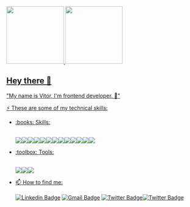 <div>
  <a href="https://github.com/vitorSantanaDev">
  <img height="150em" src="https://github-readme-stats.vercel.app/api?username=vitorSantanaDev&show_icons=true&theme=midnight-purple&include_all_commits=true&count_private=true"/>
  <img height="150em" src="https://github-readme-stats.vercel.app/api/top-langs/?username=vitorSantanaDev&layout=compact&langs_count=7&theme=midnight-purple"/>
</div>   
  
## Hey there 👋

"My name is Vitor, I'm frontend developer. :dart:"

:zap: These are some of my technical skills:
<ul>
  
  <li>:books: Skills:</li>
  <br/>
  <p align="left">
  <img src="https://img.shields.io/badge/HTML5-E34F26?style=for-the-badge&logo=html5&logoColor=white"><img src="https://img.shields.io/badge/CSS3-1572B6?style=for-the-badge&logo=css3&logoColor=white"><img src="https://img.shields.io/badge/JavaScript-ffef0a?style=for-the-badge&logo=javascript&logoColor=1a1a1a"><img src="https://img.shields.io/badge/TypeScript-007ACC?style=for-the-badge&logo=typescript&logoColor=white"><img src="https://img.shields.io/badge/Jquery-10245c?style=for-the-badge&logo=jquery&logoColor=white"><img src="https://img.shields.io/badge/Node.js-43853D?style=for-the-badge&logo=node.js&logoColor=white" target="_blank"><img src="https://img.shields.io/badge/React-20232A?style=for-the-badge&logo=react&logoColor=61DAFB"><img src="https://img.shields.io/badge/next.js-030303?style=for-the-badge&logo=next.js&logoColor=#7a7a7a"><img src="https://img.shields.io/badge/sass-bf4080?style=for-the-badge&logo=sass&logoColor=white"><img src="https://img.shields.io/badge/strapi-090712?style=for-the-badge&logo=strapi&logoColor=682be3"><img src="https://img.shields.io/badge/graphql-1c1c1c?style=for-the-badge&logo=graphql&logoColor=e10098"><img src="https://img.shields.io/badge/Jest-c21325?style=for-the-badge&logo=jest&logoColor=white"><img src="https://img.shields.io/badge/-TestingLibrary-1a1a1a?style=for-the-badge&logo=testing-library&logoColor=f7054a">
  </p>
  

  <li>:toolbox: Tools:</li>
  <br/>
  <p align="left">
<img src="https://img.shields.io/badge/Git-F05032?style=for-the-badge&logo=git&logoColor=white"><img src="https://img.shields.io/badge/Figma-black?style=for-the-badge&logo=figma&logoColor=white"><img src="https://img.shields.io/badge/Visual_Studio_Code-0078D4?style=for-the-badge&logo=visual%20studio%20code&logoColor=white">
  </p>
</ul>

* 📫 How to find me:<br><br> 
[![Linkedin Badge](https://img.shields.io/badge/LinkedIn-0077B5?style=for-the-badge&logo=linkedin&logoColor=white&link=https://www.linkedin.com/in/vitor-santana-bbb607217/)](https://www.linkedin.com/in/vitor-santana-bbb607217/)
[![Gmail Badge](https://img.shields.io/badge/Gmail-D14836?style=for-the-badge&logo=gmail&logoColor=white&link=vitorsantana.developer@gmail.com)](mailto:vitorsantana.developer@gmail.com)
[![Twitter Badge](https://img.shields.io/badge/Twitter-00c2f2?style=for-the-badge&logo=twitter&logoColor=white&link=https://twitter.com/VitorSantanaDev)](https://twitter.com/VitorSantanaDev)[![Twitter Badge](https://img.shields.io/badge/Instagram-8d14d9?style=for-the-badge&logo=instagram&logoColor=white&link=https://www.instagram.com/vit0r.santana/)](https://www.instagram.com/vit0r.santana/)
